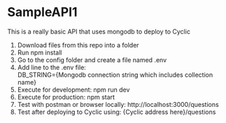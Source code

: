 # SampleAPI1
This is a really basic API that uses mongodb to deploy to Cyclic
1. Download files from this repo into a folder
2. Run npm install
3. Go to the config folder and create a file named .env
4. Add line to the .env file:
<br/> DB_STRING={Mongodb connection string which includes collection name}
5. Execute for development: npm run dev
5. Execute for production: npm start
6. Test with postman or browser locally: http://localhost:3000/questions
6. Test after deploying to Cyclic using: {Cyclic address here}/questions

